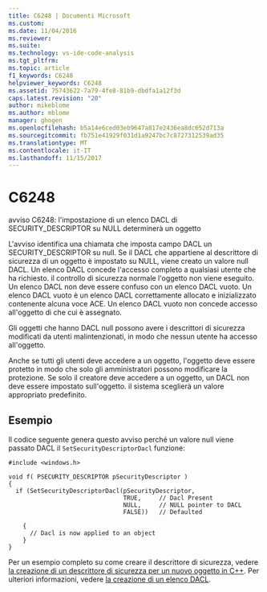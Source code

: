 ```yaml
---
title: C6248 | Documenti Microsoft
ms.custom: 
ms.date: 11/04/2016
ms.reviewer: 
ms.suite: 
ms.technology: vs-ide-code-analysis
ms.tgt_pltfrm: 
ms.topic: article
f1_keywords: C6248
helpviewer_keywords: C6248
ms.assetid: 75743622-7a79-4fe8-81b9-dbdfa1a12f3d
caps.latest.revision: "20"
author: mikeblome
ms.author: mblome
manager: ghogen
ms.openlocfilehash: b5a14e6ced03eb9647a817e2436ea8dc652d713a
ms.sourcegitcommit: fb751e41929f031d1a9247bc7c8727312539ad35
ms.translationtype: MT
ms.contentlocale: it-IT
ms.lasthandoff: 11/15/2017
---
```

# <a name="c6248"></a>C6248
avviso C6248: l'impostazione di un elenco DACL di SECURITY_DESCRIPTOR su NULL determinerà un oggetto  
  
 L'avviso identifica una chiamata che imposta campo DACL un SECURITY_DESCRIPTOR su null. Se il DACL che appartiene al descrittore di sicurezza di un oggetto è impostato su NULL, viene creato un valore null DACL. Un elenco DACL concede l'accesso completo a qualsiasi utente che ha richiesto. il controllo di sicurezza normale l'oggetto non viene eseguito. Un elenco DACL non deve essere confuso con un elenco DACL vuoto. Un elenco DACL vuoto è un elenco DACL correttamente allocato e inizializzato contenente alcuna voce ACE. Un elenco DACL vuoto non concede accesso all'oggetto di che cui è assegnato.  
  
 Gli oggetti che hanno DACL null possono avere i descrittori di sicurezza modificati da utenti malintenzionati, in modo che nessun utente ha accesso all'oggetto.  
  
 Anche se tutti gli utenti deve accedere a un oggetto, l'oggetto deve essere protetto in modo che solo gli amministratori possono modificare la protezione. Se solo il creatore deve accedere a un oggetto, un DACL non deve essere impostato sull'oggetto. il sistema sceglierà un valore appropriato predefinito.  
  
## <a name="example"></a>Esempio  
 Il codice seguente genera questo avviso perché un valore null viene passato DACL il `SetSecurityDescriptorDacl` funzione:  
  
```  
#include <windows.h>  
  
void f( PSECURITY_DESCRIPTOR pSecurityDescriptor )  
{  
  if (SetSecurityDescriptorDacl(pSecurityDescriptor,  
                                TRUE,     // Dacl Present  
                                NULL,     // NULL pointer to DACL      
                                FALSE))   // Defaulted  
  
    {  
      // Dacl is now applied to an object  
    }  
}  
```  
  
 Per un esempio completo su come creare il descrittore di sicurezza, vedere [la creazione di un descrittore di sicurezza per un nuovo oggetto in C++](http://msdn.microsoft.com/library/aa446595.aspx). Per ulteriori informazioni, vedere [la creazione di un elenco DACL](http://msdn.microsoft.com/library/ms717798.aspx).